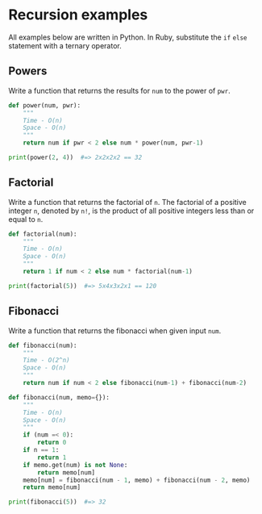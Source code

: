 # Recursion examples

All examples below are written in Python. In Ruby, substitute the `if` `else` 
statement with a ternary operator.

## Powers

Write a function that returns the results for `num` to the power of `pwr`.

```python
def power(num, pwr):
    """
    Time - O(n)
    Space - O(n)
    """
    return num if pwr < 2 else num * power(num, pwr-1)

print(power(2, 4))  #=> 2x2x2x2 == 32
```

## Factorial

Write a function that returns the factorial of `n`. The factorial of a positive 
integer `n`, denoted by `n!`, is the product of all positive integers less than 
or equal to `n`.

```python
def factorial(num):
    """
    Time - O(n)
    Space - O(n)
    """
    return 1 if num < 2 else num * factorial(num-1)

print(factorial(5))  #=> 5x4x3x2x1 == 120
```

## Fibonacci

Write a function that returns the fibonacci when given input `num`.

```python
def fibonacci(num):
    """
    Time - O(2^n)
    Space - O(n)
    """
    return num if num < 2 else fibonacci(num-1) + fibonacci(num-2)
```

```python
def fibonacci(num, memo={}):
    """
    Time - O(n)
    Space - O(n)
    """
    if (num =< 0): 
        return 0
    if n == 1:
        return 1
    if memo.get(num) is not None:
        return memo[num]
    memo[num] = fibonacci(num - 1, memo) + fibonacci(num - 2, memo)
    return memo[num]

print(fibonacci(5))  #=> 32
```